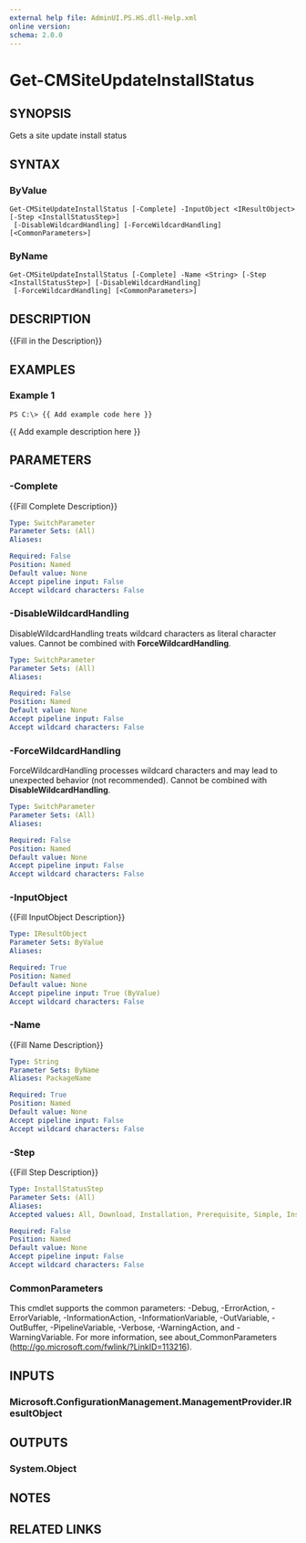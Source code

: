 ```yaml
---
external help file: AdminUI.PS.HS.dll-Help.xml
online version: 
schema: 2.0.0
---
```


# Get-CMSiteUpdateInstallStatus

## SYNOPSIS
Gets a site update install status

## SYNTAX

### ByValue
```
Get-CMSiteUpdateInstallStatus [-Complete] -InputObject <IResultObject> [-Step <InstallStatusStep>]
 [-DisableWildcardHandling] [-ForceWildcardHandling] [<CommonParameters>]
```

### ByName
```
Get-CMSiteUpdateInstallStatus [-Complete] -Name <String> [-Step <InstallStatusStep>] [-DisableWildcardHandling]
 [-ForceWildcardHandling] [<CommonParameters>]
```

## DESCRIPTION
{{Fill in the Description}}

## EXAMPLES

### Example 1
```
PS C:\> {{ Add example code here }}
```

{{ Add example description here }}

## PARAMETERS

### -Complete
{{Fill Complete Description}}

```yaml
Type: SwitchParameter
Parameter Sets: (All)
Aliases: 

Required: False
Position: Named
Default value: None
Accept pipeline input: False
Accept wildcard characters: False
```

### -DisableWildcardHandling
DisableWildcardHandling treats wildcard characters as literal character values. Cannot be combined with **ForceWildcardHandling**.

```yaml
Type: SwitchParameter
Parameter Sets: (All)
Aliases: 

Required: False
Position: Named
Default value: None
Accept pipeline input: False
Accept wildcard characters: False
```

### -ForceWildcardHandling
ForceWildcardHandling processes wildcard characters and may lead to unexpected behavior (not recommended). Cannot be combined with **DisableWildcardHandling**.

```yaml
Type: SwitchParameter
Parameter Sets: (All)
Aliases: 

Required: False
Position: Named
Default value: None
Accept pipeline input: False
Accept wildcard characters: False
```

### -InputObject
{{Fill InputObject Description}}

```yaml
Type: IResultObject
Parameter Sets: ByValue
Aliases: 

Required: True
Position: Named
Default value: None
Accept pipeline input: True (ByValue)
Accept wildcard characters: False
```

### -Name
{{Fill Name Description}}

```yaml
Type: String
Parameter Sets: ByName
Aliases: PackageName

Required: True
Position: Named
Default value: None
Accept pipeline input: False
Accept wildcard characters: False
```

### -Step
{{Fill Step Description}}

```yaml
Type: InstallStatusStep
Parameter Sets: (All)
Aliases: 
Accepted values: All, Download, Installation, Prerequisite, Simple, InstallationAll, Prerequisite, Replication

Required: False
Position: Named
Default value: None
Accept pipeline input: False
Accept wildcard characters: False
```

### CommonParameters
This cmdlet supports the common parameters: -Debug, -ErrorAction, -ErrorVariable, -InformationAction, -InformationVariable, -OutVariable, -OutBuffer, -PipelineVariable, -Verbose, -WarningAction, and -WarningVariable. For more information, see about_CommonParameters (http://go.microsoft.com/fwlink/?LinkID=113216).

## INPUTS

### Microsoft.ConfigurationManagement.ManagementProvider.IResultObject

## OUTPUTS

### System.Object

## NOTES

## RELATED LINKS

